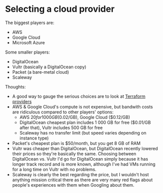 Selecting a cloud provider
==========================

The biggest players are:

- AWS
- Google Cloud
- Microsoft Azure

Some smaller players:

- DigitalOcean
- Vultr (basically a DigitalOcean copy)
- Packet (a bare-metal cloud)
- Scaleway

Thoughts:

- A good way to gauge the serious choices are to look at [Terraform providers](https://www.terraform.io/docs/providers/)
- AWS & Google Cloud's compute is not expensive, but bandwith costs are ridiculous compared to other players' options:
	* AWS $20 for 1 000 GB ($0.02/GB), Google Cloud ($0.12/GB)
	* DigitalOcean cheapest plan includes 1 000 GB for free ($0.01/GB after that), Vultr includes 500 GB for free
	* Scaleway has no transfer limit (but speed varies depending on instance type)
- Packet's cheapest plan is $50/month, but you get 8 GB of RAM
- Vultr was cheaper than DigitalOcean, but DigitalOcean recently lowered their prices so they're basically the same.
  Choosing between DigitalOcean vs. Vultr I'd go for DigitalOcean simply because it has longer track record and is more known,
  although I've had VMs running for a long time on Vultr with no problems.
- Scaleway is clearly the best regarding the price, but I wouldn't host anything mission critical there as there are
  very many red flags about people's experiences with them when Googling about them.
